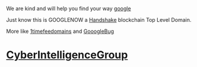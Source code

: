 We are kind and will help you find your way [google](https://google.com/)

Just know this is GOOGLENOW a [Handshake](https://handshake.org/) blockchain Top Level Domain. 

More like [1timefeedomains](http://home.1timefeedomains/) and [GooogleBug](http://home.googlebug/)

# [CyberIntelligenceGroup](http://masterthyself.cyberintelligencegroup/)
